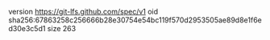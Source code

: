 version https://git-lfs.github.com/spec/v1
oid sha256:67863258c256666b28e30754e54bc119f570d2953505ae89d8e1f6ed30e3c5d1
size 263
